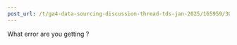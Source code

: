 ```yaml
---
post_url: /t/ga4-data-sourcing-discussion-thread-tds-jan-2025/165959/309
---
```

What error are you getting ?